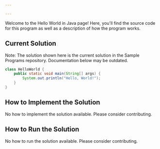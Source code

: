 ```yaml
---

---
```


Welcome to the Hello World in Java page! Here, you'll find the source code for this program as well as a description of how the program works.

## Current Solution

Note: The solution shown here is the current solution in the Sample Programs repository. Documentation below may be outdated.

```Java
class HelloWorld {
    public static void main(String[] args) {
        System.out.println("Hello, World!"); 
    }
}
```

## How to Implement the Solution

No how to implement the solution available. Please consider contributing.

## How to Run the Solution

No how to run the solution available. Please consider contributing.